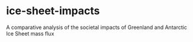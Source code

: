 # ice-sheet-impacts
A comparative analysis of the societal impacts of Greenland and Antarctic Ice Sheet mass flux
